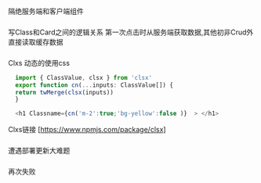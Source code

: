 ### 
隔绝服务端和客户端组件
### 
写Class和Card之间的逻辑关系
第一次点击时从服务端获取数据,其他初非Crud外直接读取缓存数据
###
Clxs 动态的使用css
```javascript 
  import { ClassValue, clsx } from 'clsx'
  export function cn(...inputs: ClassValue[]) {
  return twMerge(clsx(inputs))
  }

  <h1 Classname={cn('m-2':true;'bg-yellow':false )}  > </h1>
```
Clxs链接 [https://www.npmjs.com/package/clsx]
### 
遭遇部署更新大难题
###
再次失败
